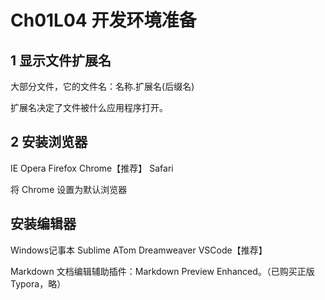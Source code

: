 # Ch01L04 开发环境准备



## 1 显示文件扩展名

大部分文件，它的文件名：名称.扩展名(后缀名)

扩展名决定了文件被什么应用程序打开。



## 2 安装浏览器

IE
Opera
Firefox
Chrome【推荐】
Safari

将 Chrome 设置为默认浏览器

## 安装编辑器

Windows记事本
Sublime
ATom
Dreamweaver
VSCode【推荐】

Markdown 文档编辑辅助插件：Markdown Preview Enhanced。（已购买正版 Typora，略）
